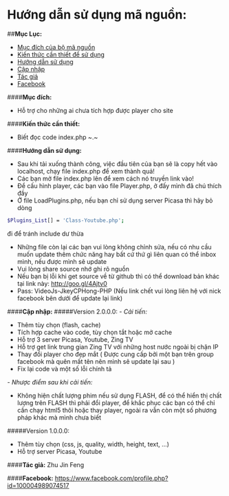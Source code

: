 # Hướng dẫn sử dụng mã nguồn:

##**Mục Lục:**
- [Mục đích của bộ mã nguồn](https://github.com/House-FengFeng/Plugin-play-videojs/tree/master#m%E1%BB%A5c-%C4%91%C3%ADch)
- [Kiến thức cần thiết để sử dụng](https://github.com/House-FengFeng/Plugin-play-videojs/tree/master#ki%E1%BA%BFn-th%E1%BB%A9c-c%E1%BA%A7n-thi%E1%BA%BFt)
- [Hướng dẫn sử dụng](https://github.com/House-FengFeng/Plugin-play-videojs/tree/master#h%C6%B0%E1%BB%9Bng-d%E1%BA%ABn-s%E1%BB%AD-d%E1%BB%A5ng)
- [Cập nhập](https://github.com/House-FengFeng/Plugin-play-videojs/blob/master/README.md#c%E1%BA%ADp-nh%E1%BA%ADp)
- [Tác giả](https://github.com/House-FengFeng/Plugin-play-videojs/tree/master#t%C3%A1c-gi%E1%BA%A3-zhu-jin-feng)
- [Facebook](https://github.com/House-FengFeng/Plugin-play-videojs/tree/master#facebook-httpswwwfacebookcomprofilephpid100004989074517)

####**Mục đích:**
- Hỗ trợ cho những ai chưa tích hợp được player cho site

####**Kiến thức cần thiết:**
- Biết đọc code index.php ~.~

####**Hướng dẫn sử dụng:**
- Sau khi tải xuống thành công, việc đầu tiên của bạn sẽ là copy hết vào localhost, chạy file index.php để xem thành quả!
- Các bạn mở file index.php lên để xem cách nó truyền link vào!
- Để cấu hình player, các bạn vào file Player.php, ở đấy mình đã chú thích đầy 
- Ở file LoadPlugins.php, nếu bạn chỉ sử dụng server Picasa thì hãy bỏ dòng
```sh
$Plugins_List[] = 'Class-Youtube.php';
```
đi để tránh include dư thừa
- Những file còn lại các bạn vui lòng không chỉnh sửa, nếu có nhu cầu muốn update thêm chức năng hay bất cứ thứ gì liên quan có thể inbox mình, nếu được mình sẽ update
- Vui lòng share source nhớ ghi rõ nguồn
- Nếu bạn bị lỗi khi get source về từ github thì có thể download bản khác tại link này: http://goo.gl/4Ajtv0
- Pass: VideoJs-JkeyCPHong-PHP (Nếu link chết vui lòng liên hệ với nick facebook bên dưới để update lại link)

####**Cập nhập:**
#####Version 2.0.0.0:
*- Cải tiến:*
<ul>
<li>Thêm tùy chọn (flash, cache)</li>
<li>Tích hợp cache vào code, tùy chọn tắt hoặc mở cache</li>
<li>Hỗ trợ 3 server Picasa, Youtube, Zing TV</li>
<li>Hỗ trợ get link trung gian Zing TV với những host nước ngoài bị chặn IP</li>
<li>Thay đổi player cho đẹp mắt ( Được cung cấp bởi một bạn trên group facebook mà quên mất tên nên mình sẽ update lại sau )</li>
<li>Fix lại code và một số lỗi chính tả</li>
</ul>

*- Nhược điểm sau khi cải tiến:*
<ul>
<li>Không hiện chất lượng phim nếu sử dụng FLASH, để có thể hiển thị chất lượng trên FLASH thì phải đổi player, để khắc phục các bạn có thể chỉ cần chạy html5 thôi hoặc thay player, ngoài ra vẫn còn một số phương pháp khác mà mình chưa biết</li>
</ul>

#####Version 1.0.0.0:
- Thêm tùy chọn (css, js, quality, width, height, text, ...)
- Hỗ trợ server Picasa, Youtube

####**Tác giả:** Zhu Jin Feng

####**Facebook:** https://www.facebook.com/profile.php?id=100004989074517
